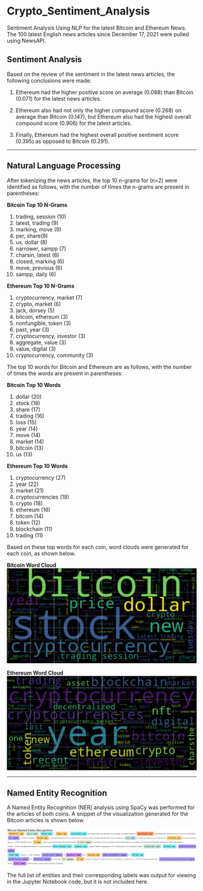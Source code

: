 # Crypto_Sentiment_Analysis
Sentiment Analysis Using NLP for the latest Bitcoin and Ethereum News. The 100 latest English news articles since December 17, 2021 were pulled using NewsAPI.

## Sentiment Analysis

Based on the review of the sentiment in the latest news articles, the following conclusions were made:

1. Ethereum had the higher positive score on average (0.088) than Bitcoin (0.071) for the latest news articles.

2. Ethereum also had not only the higher compound score (0.268) on average than Bitcoin (0.147), but Ethereum also had the highest overall compound score (0.906) for the latest articles.

3. Finally, Ethereum had the highest overall positive sentiment score (0.395) as opposed to Bitcoin (0.291).

---

## Natural Language Processing

After tokenizing the news articles, the top 10 n-grams for (n=2) were identified as follows, with the number of times the n-grams are present in parentheses:

**Bitcoin Top 10 N-Grams** <br>
1. trading, session (10)
2. latest, trading (9)
3. marking, move (9)
4. per, share(9)
5. us, dollar (8)
6. narrower, sampp (7)
7. charsin, latest (6)
8. closed, marking (6)
9. move, previous (6)
10. sampp, daily (6)

**Ethereum Top 10 N-Grams** <br>
1. cryptocurrency, market (7)
2. crypto, market (6)
3. jack, dorsey (5)
4. bitcoin, ethereum (3)
5. nonfungible, token (3)
6. past, year (3)
7. cryptocurrency, investor (3)
8. aggregate, value (3)
9. value, digital (3)
10. cryptocurrency, community (3)

The top 10 words for Bitcoin and Ethereum are as follows, with the number of times the words are present in parentheses:

**Bitcoin Top 10 Words** <br>
1. dollar (20)
2. stock (18)
3. share (17)
4. trading (16)
5. loss (15)
6. year (14)
7. move (14)
8. market (14)
9. bitcoin (13)
10. us (13)

**Ethereum Top 10 Words** <br>
1. cryptocurrency (27)
2. year (22)
3. market (21)
4. cryptocurrencies (19)
5. crypto (18)
6. ethereum (16)
7. bitcoin (14)
8. token (12)
9. blockchain (11)
10. trading (11)

Based on these top words for each coin, word clouds were generated for each coin, as shown below. 

**Bitcoin Word Cloud**<br>
![Bitcoin Word Cloud](Analysis_Images/btc_wordcloud.png)

**Ethereum Word Cloud**<br>
![Ethereum Word Cloud](Analysis_Images/eth_wordcloud.png)

---

## Named Entity Recognition

A Named Entity Recognition (NER) analysis using SpaCy was performed for the articles of both coins. A snippet of the visualization generated for the Bitcoin articles is shown below. 

![Bitcoin NER Snippet](Analysis_Images/btc_NER_snip.png)

The full list of entities and their corresponding labels was output for viewing in the Jupyter Notebook code, but it is not included here.
